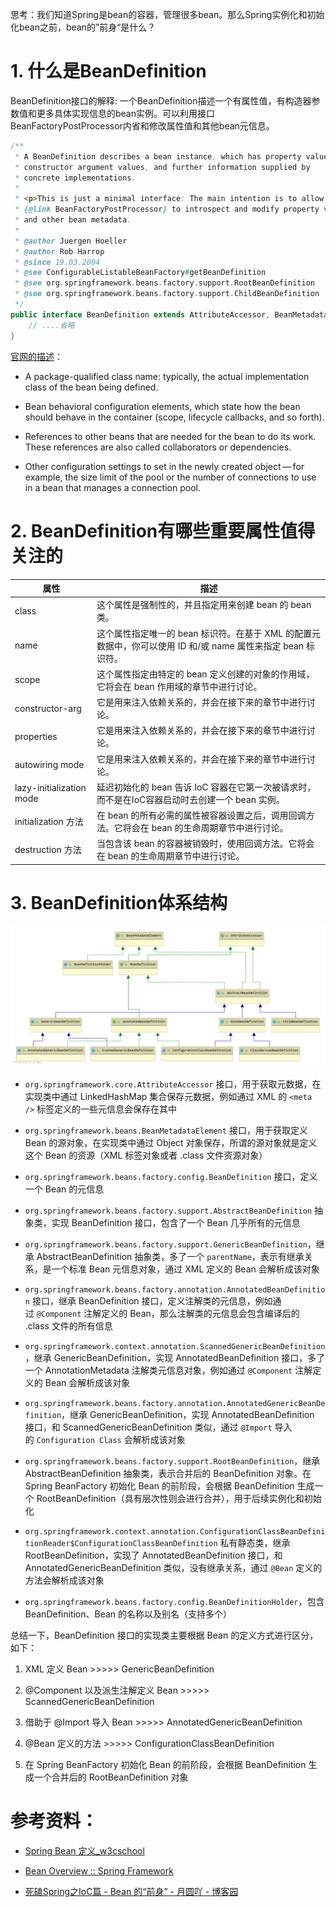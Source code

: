 思考：我们知道Spring是bean的容器，管理很多bean。那么Spring实例化和初始化bean之前，bean的”前身“是什么？

# 1. 什么是BeanDefinition

BeanDefinition接口的解释: 一个BeanDefinition描述一个有属性值，有构造器参数值和更多具体实现信息的bean实例。可以利用接口BeanFactoryPostProcessor内省和修改属性值和其他bean元信息。

```java
/**
 * A BeanDefinition describes a bean instance, which has property values,
 * constructor argument values, and further information supplied by
 * concrete implementations.
 *
 * <p>This is just a minimal interface: The main intention is to allow a
 * {@link BeanFactoryPostProcessor} to introspect and modify property values
 * and other bean metadata.
 *
 * @author Juergen Hoeller
 * @author Rob Harrop
 * @since 19.03.2004
 * @see ConfigurableListableBeanFactory#getBeanDefinition
 * @see org.springframework.beans.factory.support.RootBeanDefinition
 * @see org.springframework.beans.factory.support.ChildBeanDefinition
 */
public interface BeanDefinition extends AttributeAccessor, BeanMetadataElement {
    // ....省略
}
```

[官网的描述](https://docs.spring.io/spring-framework/reference/core/beans/definition.html#beans-beanname)：

- A package-qualified class name: typically, the actual implementation class of the bean being defined.

- Bean behavioral configuration elements, which state how the bean should behave in the container (scope, lifecycle callbacks, and so forth).

- References to other beans that are needed for the bean to do its work. These references are also called collaborators or dependencies.

- Other configuration settings to set in the newly created object — for example, the size limit of the pool or the number of connections to use in a bean that manages a connection pool.

# 2. BeanDefinition有哪些重要属性值得关注的

| 属性                       | 描述                                                                   |
| ------------------------ | -------------------------------------------------------------------- |
| class                    | 这个属性是强制性的，并且指定用来创建 bean 的 bean 类。                                    |
| name                     | 这个属性指定唯一的 bean 标识符。在基于 XML 的配置元数据中，你可以使用 ID 和/或 name 属性来指定 bean 标识符。 |
| scope                    | 这个属性指定由特定的 bean 定义创建的对象的作用域，它将会在 bean 作用域的章节中进行讨论。                   |
| constructor-arg          | 它是用来注入依赖关系的，并会在接下来的章节中进行讨论。                                          |
| properties               | 它是用来注入依赖关系的，并会在接下来的章节中进行讨论。                                          |
| autowiring mode          | 它是用来注入依赖关系的，并会在接下来的章节中进行讨论。                                          |
| lazy-initialization mode | 延迟初始化的 bean 告诉 IoC 容器在它第一次被请求时，而不是在IoC容器启动时去创建一个 bean 实例。            |
| initialization 方法        | 在 bean 的所有必需的属性被容器设置之后，调用回调方法。它将会在 bean 的生命周期章节中进行讨论。                |
| destruction 方法           | 当包含该 bean 的容器被销毁时，使用回调方法。它将会在 bean 的生命周期章节中进行讨论。                     |

# 3. BeanDefinition体系结构

![image](.\image\4-BeanDefinition体系结构.png)

- `org.springframework.core.AttributeAccessor` 接口，用于获取元数据，在实现类中通过 LinkedHashMap 集合保存元数据，例如通过 XML 的 `<meta />` 标签定义的一些元信息会保存在其中

- `org.springframework.beans.BeanMetadataElement` 接口，用于获取定义 Bean 的源对象，在实现类中通过 Object 对象保存，所谓的源对象就是定义这个 Bean 的资源（XML 标签对象或者 .class 文件资源对象）

- `org.springframework.beans.factory.config.BeanDefinition` 接口，定义一个 Bean 的元信息

- `org.springframework.beans.factory.support.AbstractBeanDefinition` 抽象类，实现 BeanDefinition 接口，包含了一个 Bean 几乎所有的元信息

- `org.springframework.beans.factory.support.GenericBeanDefinition`，继承 AbstractBeanDefinition 抽象类，多了一个 `parentName`，表示有继承关系，是一个标准 Bean 元信息对象，通过 XML 定义的 Bean 会解析成该对象

- `org.springframework.beans.factory.annotation.AnnotatedBeanDefinition` 接口，继承 BeanDefinition 接口，定义注解类的元信息，例如通过 `@Component` 注解定义的 Bean，那么注解类的元信息会包含编译后的 .class 文件的所有信息

- `org.springframework.context.annotation.ScannedGenericBeanDefinition`，继承 GenericBeanDefinition，实现 AnnotatedBeanDefinition 接口，多了一个 AnnotationMetadata 注解类元信息对象，例如通过 `@Component` 注解定义的 Bean 会解析成该对象

- `org.springframework.beans.factory.annotation.AnnotatedGenericBeanDefinition`，继承 GenericBeanDefinition，实现 AnnotatedBeanDefinition 接口，和 ScannedGenericBeanDefinition 类似，通过 `@Import` 导入的 `Configuration Class` 会解析成该对象

- `org.springframework.beans.factory.support.RootBeanDefinition`，继承 AbstractBeanDefinition 抽象类，表示合并后的 BeanDefinition 对象。在 Spring BeanFactory 初始化 Bean 的前阶段，会根据 BeanDefinition 生成一个 RootBeanDefinition（具有层次性则会进行合并），用于后续实例化和初始化

- `org.springframework.context.annotation.ConfigurationClassBeanDefinitionReader$ConfigurationClassBeanDefinition` 私有静态类，继承 RootBeanDefinition，实现了 AnnotatedBeanDefinition 接口，和 AnnotatedGenericBeanDefinition 类似，没有继承关系，通过 `@Bean` 定义的方法会解析成该对象

- `org.springframework.beans.factory.config.BeanDefinitionHolder`，包含 BeanDefinition、Bean 的名称以及别名（支持多个）

总结一下，BeanDefinition 接口的实现类主要根据 Bean 的定义方式进行区分，如下：

1. XML 定义 Bean >>>>> GenericBeanDefinition

2. @Component 以及派生注解定义 Bean >>>>> ScannedGenericBeanDefinition

3. 借助于 @Import 导入 Bean >>>>> AnnotatedGenericBeanDefinition

4. @Bean 定义的方法 >>>>> ConfigurationClassBeanDefinition

5. 在 Spring BeanFactory 初始化 Bean 的前阶段，会根据 BeanDefinition 生成一个合并后的 RootBeanDefinition 对象

# 

# 参考资料：

- [Spring Bean 定义_w3cschool](https://www.w3cschool.cn/wkspring/8kei1icc.html)

- [Bean Overview :: Spring Framework](https://docs.spring.io/spring-framework/reference/core/beans/definition.html#beans-beanname)

- [死磕Spring之IoC篇 - Bean 的“前身” - 月圆吖 - 博客园](https://www.cnblogs.com/lifullmoon/p/14434009.html)
